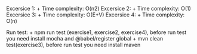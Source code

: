 Excersice 1:
    + Time complexity: O(n2)
Excersice 2:
    + Time complexity: O(1)
Excersice 3:
    + Time complexity: O(E+V)
Excersice 4:
    + Time complexity: O(n)

Run test:
    + npm run test (exercise1, exercise2, exercise4), before run test you need install mocha and @babel/register global
    + mvn clean test(exercise3), before run test you need install maven
    
